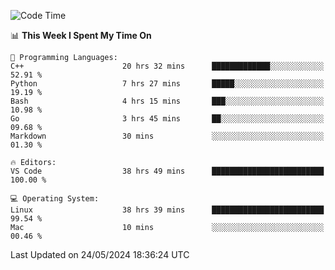 
<!--START_SECTION:waka-->
![Code Time](http://img.shields.io/badge/Code%20Time-2%2C000%20hrs%2054%20mins-blue)

📊 **This Week I Spent My Time On** 

```text
💬 Programming Languages: 
C++                      20 hrs 32 mins      █████████████░░░░░░░░░░░░   52.91 % 
Python                   7 hrs 27 mins       █████░░░░░░░░░░░░░░░░░░░░   19.19 % 
Bash                     4 hrs 15 mins       ███░░░░░░░░░░░░░░░░░░░░░░   10.98 % 
Go                       3 hrs 45 mins       ██░░░░░░░░░░░░░░░░░░░░░░░   09.68 % 
Markdown                 30 mins             ░░░░░░░░░░░░░░░░░░░░░░░░░   01.30 % 

🔥 Editors: 
VS Code                  38 hrs 49 mins      █████████████████████████   100.00 % 

💻 Operating System: 
Linux                    38 hrs 39 mins      █████████████████████████   99.54 % 
Mac                      10 mins             ░░░░░░░░░░░░░░░░░░░░░░░░░   00.46 % 
```


 Last Updated on 24/05/2024 18:36:24 UTC
<!--END_SECTION:waka-->


